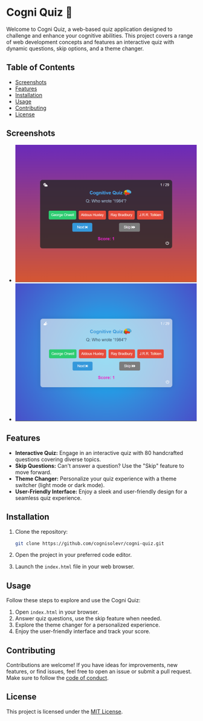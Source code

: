 # Cogni Quiz 🧠

Welcome to Cogni Quiz, a web-based quiz application designed to challenge and enhance your cognitive abilities. This project covers a range of web development concepts and features an interactive quiz with dynamic questions, skip options, and a theme changer.

## Table of Contents

- [Screenshots](#screenshots)
- [Features](#features)
- [Installation](#installation)
- [Usage](#usage)
- [Contributing](#contributing)
- [License](#license)

## Screenshots
- ![light_mode_ui](./images/dark_mode_ui.png)
- ![dark_mode_ui](./images/light_mode_ui.png)

## Features

- **Interactive Quiz:** Engage in an interactive quiz with 80 handcrafted questions covering diverse topics.
- **Skip Questions:** Can't answer a question? Use the "Skip" feature to move forward.
- **Theme Changer:** Personalize your quiz experience with a theme switcher (light mode or dark mode).
- **User-Friendly Interface:** Enjoy a sleek and user-friendly design for a seamless quiz experience.

## Installation

1. Clone the repository:

   ```bash
   git clone https://github.com/cognisolevr/cogni-quiz.git
   ```

2. Open the project in your preferred code editor.

3. Launch the `index.html` file in your web browser.

## Usage

Follow these steps to explore and use the Cogni Quiz:

1. Open `index.html` in your browser.
2. Answer quiz questions, use the skip feature when needed.
3. Explore the theme changer for a personalized experience.
4. Enjoy the user-friendly interface and track your score.

## Contributing

Contributions are welcome! If you have ideas for improvements, new features, or find issues, feel free to open an issue or submit a pull request. Make sure to follow the [code of conduct](CODE_OF_CONDUCT.md).

## License

This project is licensed under the [MIT License](LICENSE).
